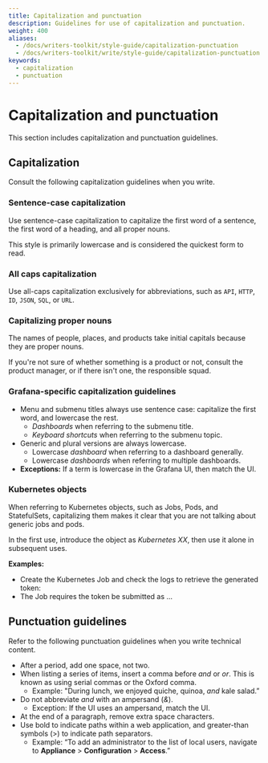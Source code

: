 ```yaml
---
title: Capitalization and punctuation
description: Guidelines for use of capitalization and punctuation.
weight: 400
aliases:
  - /docs/writers-toolkit/style-guide/capitalization-punctuation
  - /docs/writers-toolkit/write/style-guide/capitalization-punctuation
keywords:
  - capitalization
  - punctuation
---
```


# Capitalization and punctuation

This section includes capitalization and punctuation guidelines.

## Capitalization

Consult the following capitalization guidelines when you write.

### Sentence-case capitalization

Use sentence-case capitalization to capitalize the first word of a sentence, the first word of a heading, and all proper nouns.

This style is primarily lowercase and is considered the quickest form to read.

### All caps capitalization

Use all-caps capitalization exclusively for abbreviations, such as `API`, `HTTP`, `ID`, `JSON`, `SQL`, or `URL`.

### Capitalizing proper nouns

The names of people, places, and products take initial capitals because they are proper nouns.

If you're not sure of whether something is a product or not, consult the product manager, or if there isn't one, the responsible squad.

### Grafana-specific capitalization guidelines

- Menu and submenu titles always use sentence case: capitalize the first word, and lowercase the rest.
  - _Dashboards_ when referring to the submenu title.
  - _Keyboard shortcuts_ when referring to the submenu topic.
- Generic and plural versions are always lowercase.
  - Lowercase _dashboard_ when referring to a dashboard generally.
  - Lowercase _dashboards_ when referring to multiple dashboards.
- **Exceptions:** If a term is lowercase in the Grafana UI, then match the UI.

### Kubernetes objects

When referring to Kubernetes objects, such as Jobs, Pods, and StatefulSets, capitalizing them makes it clear that you are not talking about generic jobs and pods.

In the first use, introduce the object as _Kubernetes XX_, then use it alone in subsequent uses.

**Examples:**

- Create the Kubernetes Job and check the logs to retrieve the generated token:
- The Job requires the token be submitted as …

## Punctuation guidelines

Refer to the following punctuation guidelines when you write technical content.

- After a period, add one space, not two.
- When listing a series of items, insert a comma before _and_ or _or_. This is known as using serial commas or the Oxford comma.
  - Example: "During lunch, we enjoyed quiche, quinoa, _and_ kale salad.”
- Do not abbreviate _and_ with an ampersand (_&_).
  - Exception: If the UI uses an ampersand, match the UI.
- At the end of a paragraph, remove extra space characters.
- Use bold to indicate paths within a web application, and greater-than symbols (>) to indicate path separators.
  - Example: “To add an administrator to the list of local users, navigate to **Appliance** > **Configuration** > **Access**.”
